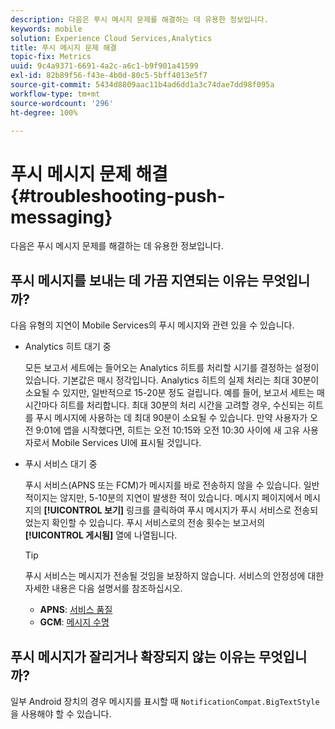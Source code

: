 ```yaml
---
description: 다음은 푸시 메시지 문제를 해결하는 데 유용한 정보입니다.
keywords: mobile
solution: Experience Cloud Services,Analytics
title: 푸시 메시지 문제 해결
topic-fix: Metrics
uuid: 9c4a9371-6691-4a2c-a6c1-b9f901a41599
exl-id: 82b89f56-f43e-4b0d-80c5-5bff4013e5f7
source-git-commit: 5434d8809aac11b4ad6dd1a3c74dae7dd98f095a
workflow-type: tm+mt
source-wordcount: '296'
ht-degree: 100%

---
```


# 푸시 메시지 문제 해결 {#troubleshooting-push-messaging}

다음은 푸시 메시지 문제를 해결하는 데 유용한 정보입니다.

## 푸시 메시지를 보내는 데 가끔 지연되는 이유는 무엇입니까?

다음 유형의 지연이 Mobile Services의 푸시 메시지와 관련 있을 수 있습니다.

* Analytics 히트 대기 중

   모든 보고서 세트에는 들어오는 Analytics 히트를 처리할 시기를 결정하는 설정이 있습니다. 기본값은 매시 정각입니다. Analytics 히트의 실제 처리는 최대 30분이 소요될 수 있지만, 일반적으로 15-20분 정도 걸립니다. 예를 들어, 보고서 세트는 매 시간마다 히트를 처리합니다. 최대 30분의 처리 시간을 고려할 경우, 수신되는 히트를 푸시 메시지에 사용하는 데 최대 90분이 소요될 수 있습니다. 만약 사용자가 오전 9:01에 앱을 시작했다면, 히트는 오전 10:15와 오전 10:30 사이에 새 고유 사용자로서 Mobile Services UI에 표시될 것입니다.

* 푸시 서비스 대기 중

   푸시 서비스(APNS 또는 FCM)가 메시지를 바로 전송하지 않을 수 있습니다. 일반적이지는 않지만, 5-10분의 지연이 발생한 적이 있습니다. 메시지 페이지에서 메시지의 **[!UICONTROL 보기]** 링크를 클릭하여 푸시 메시지가 푸시 서비스로 전송되었는지 확인할 수 있습니다. 푸시 서비스로의 전송 횟수는 보고서의 **[!UICONTROL 게시됨]** 열에 나열됩니다.

   >[!TIP]
   >
   >푸시 서비스는 메시지가 전송될 것임을 보장하지 않습니다. 서비스의 안정성에 대한 자세한 내용은 다음 설명서를 참조하십시오.
   >
   >* **APNS**: [서비스 품질](https://developer.apple.com/library/content/documentation/NetworkingInternet/Conceptual/RemoteNotificationsPG/APNSOverview.html#//apple_ref/doc/uid/TP40008194-CH8-SW5)
   >* **GCM**: [메시지 수명](https://firebase.google.com/docs/cloud-messaging/concept-options#lifetime)


## 푸시 메시지가 잘리거나 확장되지 않는 이유는 무엇입니까?

일부 Android 장치의 경우 메시지를 표시할 때 `NotificationCompat.BigTextStyle`을 사용해야 할 수 있습니다.
